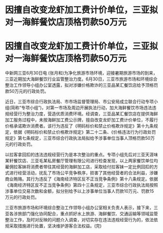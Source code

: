 # 因擅自改变龙虾加工费计价单位，三亚拟对一海鲜餐饮店顶格罚款50万元

# 因擅自改变龙虾加工费计价单位，三亚拟对一海鲜餐饮店顶格罚款50万元

中新网三亚6月30日电
(张月和)为净化旅游市场环境，迎接暑期旅游市场的到来，三亚近期加大海鲜餐饮行业监管整治力度。6月30日，三亚市旅游市场和环境综合整治工作领导小组办公室透露，拟对涉嫌价格欺诈的三亚品某汇餐饮店给予顶格罚款50万元的行政处罚。

近日，三亚市综合行政执法局、市市场监督管理局、市公安局成立联合行动专项小组(简称“专项小组”)，对第一市场及周边开展执法行动，加大海鲜餐饮市场违法违规经营行为整治力度，营造优质消费环境。经调查，三亚品某汇餐饮店在提供海鲜加工服务过程中，未按海鲜加工费公示牌，擅自改变龙虾加工费计价单位，不履行价格承诺欺诈消费者。该行为违反了《明码标价和禁止价格欺诈规定》第十九条规定，依据《明码标价和禁止价格欺诈规定》第二十二条、《价格违法行为行政处罚规定》第七条规定，三亚市综合行政执法局拟给予涉事单位当事人顶格罚款50万元的行政处罚。

以拉客拿回扣的违法违规经营行为是本次整治的重点。专项小组先后对三亚天涯味某轩餐饮店、三亚毛某私房餐厅管理有限公司进行检查发现，以上两家餐饮单位均雇佣拉客妹将消费者带往其经营的海鲜加工店，采取给付拉客妹一定比例回扣的方式进行经营活动，扰乱了市场公平竞争秩序，损害了其他经营者的合法利益，涉嫌商业贿赂。其行为违反了《海南经济特区反不正当竞争条例》第十八条规定。依据《海南经济特区反不正当竞争条例》第四十三条规定，三亚市综合行政执法局按照涉事单位交易次数和金额，拟分别给予以上涉事单位当事人罚款10万元、罚款15万元的行政处罚。

三亚市旅游市场和环境综合整治工作领导小组办公室相关负责人表示，接下来，三亚各涉旅部门强化协同配合，重点抓好水上旅游、海鲜餐饮、交通运输等领域监管整治工作，及时对反映的问题介入调查，对切实存在违法违规经营行为的，依法依规采取措施进行处置，坚决维护游客合法权益。(完)

